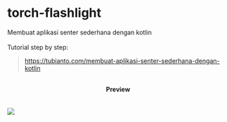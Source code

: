 # torch-flashlight
Membuat aplikasi senter sederhana dengan kotlin
<br/>
<br/>
Tutorial step by step:
> <a href="https://tubianto.com/membuat-aplikasi-senter-sederhana-dengan-kotlin/">https://tubianto.com/membuat-aplikasi-senter-sederhana-dengan-kotlin</a>
<br/>
<center><b>Preview</b></center>
<br/>
<br/>
<img src="https://tubianto.com/wp-content/uploads/2021/02/torchflashlight_on-360x414.png">
